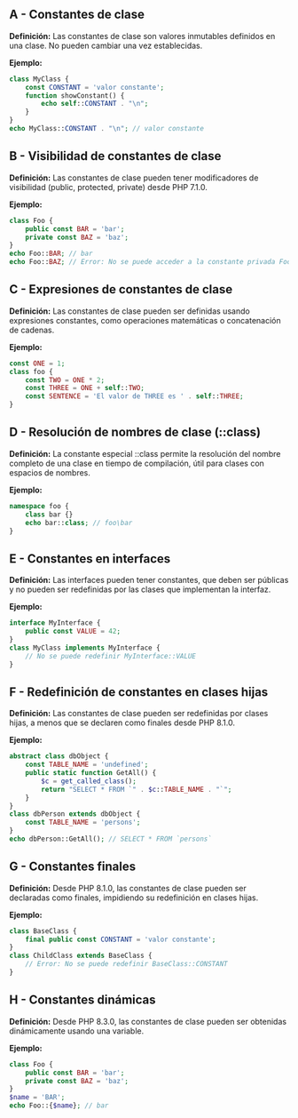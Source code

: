 ## A - Constantes de clase

**Definición:** Las constantes de clase son valores inmutables definidos en una clase. No pueden cambiar una vez establecidas.

**Ejemplo:**

```php
class MyClass {
    const CONSTANT = 'valor constante';
    function showConstant() {
        echo self::CONSTANT . "\n";
    }
}
echo MyClass::CONSTANT . "\n"; // valor constante
```

## B - Visibilidad de constantes de clase

**Definición:** Las constantes de clase pueden tener modificadores de visibilidad (public, protected, private) desde PHP 7.1.0.

**Ejemplo:**

```php
class Foo {
    public const BAR = 'bar';
    private const BAZ = 'baz';
}
echo Foo::BAR; // bar
echo Foo::BAZ; // Error: No se puede acceder a la constante privada Foo::BAZ
```

## C - Expresiones de constantes de clase

**Definición:** Las constantes de clase pueden ser definidas usando expresiones constantes, como operaciones matemáticas o concatenación de cadenas.

**Ejemplo:**

```php
const ONE = 1;
class foo {
    const TWO = ONE * 2;
    const THREE = ONE + self::TWO;
    const SENTENCE = 'El valor de THREE es ' . self::THREE;
}
```

## D - Resolución de nombres de clase (::class)

**Definición:** La constante especial ::class permite la resolución del nombre completo de una clase en tiempo de compilación, útil para clases con espacios de nombres.

**Ejemplo:**

```php
namespace foo {
    class bar {}
    echo bar::class; // foo\bar
}
```

## E - Constantes en interfaces

**Definición:** Las interfaces pueden tener constantes, que deben ser públicas y no pueden ser redefinidas por las clases que implementan la interfaz.

**Ejemplo:**

```php
interface MyInterface {
    public const VALUE = 42;
}
class MyClass implements MyInterface {
    // No se puede redefinir MyInterface::VALUE
}
```

## F - Redefinición de constantes en clases hijas

**Definición:** Las constantes de clase pueden ser redefinidas por clases hijas, a menos que se declaren como finales desde PHP 8.1.0.

**Ejemplo:**

```php
abstract class dbObject {
    const TABLE_NAME = 'undefined';
    public static function GetAll() {
        $c = get_called_class();
        return "SELECT * FROM `" . $c::TABLE_NAME . "`";
    }
}
class dbPerson extends dbObject {
    const TABLE_NAME = 'persons';
}
echo dbPerson::GetAll(); // SELECT * FROM `persons`
```

## G - Constantes finales

**Definición:** Desde PHP 8.1.0, las constantes de clase pueden ser declaradas como finales, impidiendo su redefinición en clases hijas.

**Ejemplo:**

```php
class BaseClass {
    final public const CONSTANT = 'valor constante';
}
class ChildClass extends BaseClass {
    // Error: No se puede redefinir BaseClass::CONSTANT
}
```

## H - Constantes dinámicas

**Definición:** Desde PHP 8.3.0, las constantes de clase pueden ser obtenidas dinámicamente usando una variable.

**Ejemplo:**

```php
class Foo {
    public const BAR = 'bar';
    private const BAZ = 'baz';
}
$name = 'BAR';
echo Foo::{$name}; // bar
```
